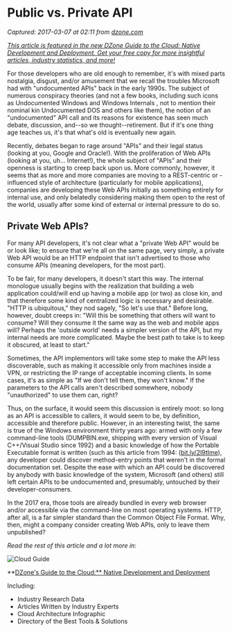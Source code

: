 # Public vs. Private API

_Captured: 2017-03-07 at 02:11 from [dzone.com](https://dzone.com/articles/public-vs-private-api?edition=273885&utm_source=Daily%20Digest&utm_medium=email&utm_campaign=dd%202017-03-06)_

_[This article is featured in the new DZone Guide to the Cloud: Native Development and Deployment. Get your free copy for more insightful articles, industry statistics, and more!](https://dzone.com/guides/the-cloud-native-development-and-deployment?oid=cloudarticles)_

For those developers who are old enough to remember, it's with mixed parts nostalgia, disgust, and/or amusement that we recall the troubles Microsoft had with "undocumented APIs" back in the early 1990s. The subject of numerous conspiracy theories (and not a few books, including such icons as Undocumented Windows and Windows Internals , not to mention their nominal kin Undocumented DOS and others like them), the notion of an "undocumented" API call and its reasons for existence has seen much debate, discussion, and--so we thought--retirement. But if it's one thing age teaches us, it's that what's old is eventually new again.

Recently, debates began to rage around "APIs" and their legal status (looking at you, Google and Oracle!). With the proliferation of Web APIs (looking at you, uh... Internet!), the whole subject of "APIs" and their openness is starting to creep back upon us. More commonly, however, it seems that as more and more companies are moving to a REST-centric or -influenced style of architecture (particularly for mobile applications), companies are developing these Web APIs initially as something entirely for internal use, and only belatedly considering making them open to the rest of the world, usually after some kind of external or internal pressure to do so.

## Private Web APIs?

For many API developers, it's not clear what a "private Web API" would be or look like; to ensure that we're all on the same page, very simply, a private Web API would be an HTTP endpoint that isn't advertised to those who consume APIs (meaning developers, for the most part).

To be fair, for many developers, it doesn't start this way. The internal monologue usually begins with the realization that building a web application could/will end up having a mobile app (or two) as close kin, and that therefore some kind of centralized logic is necessary and desirable. "HTTP is ubiquitous," they nod sagely, "So let's use that." Before long, however, doubt creeps in: "Will this be something that others will want to consume? Will they consume it the same way as the web and mobile apps will? Perhaps the 'outside world' needs a simpler version of the API, but my internal needs are more complicated. Maybe the best path to take is to keep it obscured, at least to start."

Sometimes, the API implementors will take some step to make the API less discoverable, such as making it accessible only from machines inside a VPN, or restricting the IP range of acceptable incoming clients. In some cases, it's as simple as "If we don't tell them, they won't know." If the parameters to the API calls aren't described somewhere, nobody "unauthorized" to use them can, right?

Thus, on the surface, it would seem this discussion is entirely moot: so long as an API is accessible to callers, it would seem to be, by definition, accessible and therefore public. However, in an interesting twist, the same is true of the Windows environment thirty years ago: armed with only a few command-line tools (DUMPBIN.exe, shipping with every version of Visual C++/Visual Studio since 1992) and a basic knowledge of how the Portable Executable format is written (such as this article from 1994: ([bit.ly/2l9tIme](https://msdn.microsoft.com/en-us/library/ms809762.aspx)), any developer could discover method-entry points that weren't in the formal documentation set. Despite the ease with which an API could be discovered by anybody with basic knowledge of the system, Microsoft (and others) still left certain APIs to be undocumented and, presumably, untouched by their developer-consumers.

In the 2017 era, those tools are already bundled in every web browser and/or accessible via the command-line on most operating systems. HTTP, after all, is a far simpler standard than the Common Object File Format. Why, then, might a company consider creating Web APIs, only to leave them unpublished?

_Read the rest of this article and a lot more in:_

![Cloud Guide](https://dz2cdn1.dzone.com/storage/rc-covers/4448764-dzone-2017cloudcover.png)

**[DZone's Guide to the Cloud:** Native Development and Deployment](https://dzone.com/guides/the-cloud-native-development-and-deployment?oid=cloudarticles)

Including:

  * Industry Research Data
  * Articles Written by Industry Experts
  * Cloud Architecture Infographic
  * Directory of the Best Tools & Solutions
